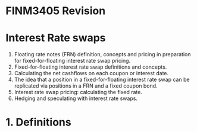 # FINM3405 Revision
# Interest Rate swaps

1. Floating rate notes (FRN) definition, concepts and pricing in preparation for fixed-for-floating interest rate swap pricing.
2. Fixed-for-floating interest rate swap definitions and concepts.
3. Calculating the net cashflows on each coupon or interest date.
4. The idea that a position in a fixed-for-floating interest rate swap can be replicated via positions in a FRN and a fixed coupon bond.
5. Interest rate swap pricing: calculating the fixed rate.
6. Hedging and speculating with interest rate swaps.

# 1. Definitions

